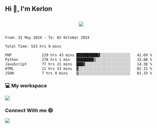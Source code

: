 ## Hi 👋, I'm Kerlon

<p align="center" style="margin: 30px;">
 
 <img src="https://skillicons.dev/icons?i=html,css,bootstrap,js,nodejs,jquery,python,flask,php,mysql,lua,sqlite,firebase">


</p>
<!--START_SECTION:waka-->

```txt
From: 31 May 2024 - To: 02 October 2024

Total Time: 533 hrs 9 mins

PHP              229 hrs 43 mins ██████████▓░░░░░░░░░░░░░░   42.69 %
Python           178 hrs 1 min   ████████▒░░░░░░░░░░░░░░░░   33.08 %
JavaScript       77 hrs 21 mins  ███▓░░░░░░░░░░░░░░░░░░░░░   14.38 %
HTML             11 hrs 33 mins  ▓░░░░░░░░░░░░░░░░░░░░░░░░   02.15 %
JSON             7 hrs 9 mins    ▒░░░░░░░░░░░░░░░░░░░░░░░░   01.33 %
```

<!--END_SECTION:waka-->


<p align="center">
 <h3>💻 My workspace</h3>
    <img src="https://skillicons.dev/icons?i=mint" />
</p>

<p align="center">
 <h3>Connect With me 😄</h3> 
    <a href="https://www.linkedin.com/in/kerlon-fernandes"><img src="https://skillicons.dev/icons?i=linkedin" />
  </a>
</p>



